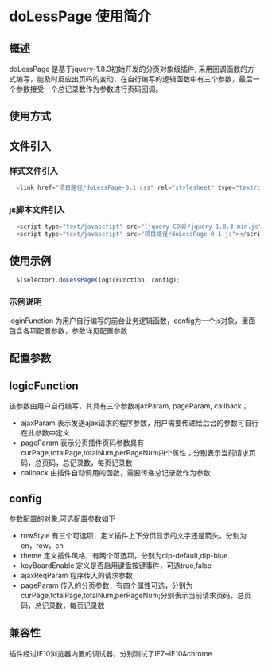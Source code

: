 doLessPage 使用简介
=====================

概述
------------
  doLessPage 是基于jquery-1.8.3初始开发的分页对象级插件, 采用回调函数的方式编写，能及时反应出页码的变动，在自行编写的逻辑函数中有三个参数，最后一个参数接受一个总记录数作为参数进行页码回调。
  
使用方式
------------
## 文件引入
### 样式文件引入
```javascript
  <link href="项目路径/doLessPage-0.1.css" rel="stylesheet" type="text/css"/>
```
### js脚本文件引入
```javascript
  <script type="text/javascript" src="(jquery CDN)/jquery-1.8.3.min.js"></script>
  <script type="text/javascript" src="项目路径/doLessPage-0.1.js"></script>
```
## 使用示例
```javascript
  $(selector).doLessPage(logicFunction, config);
```
### __示例说明__
  loginFunction 为用户自行编写的前台业务逻辑函数，config为一个js对象，里面包含各项配置参数，参数详见配置参数

配置参数
------------
## __logicFunction__ 
  该参数由用户自行编写，其具有三个参数ajaxParam, pageParam, callback；
  - ajaxParam 表示发送ajax请求的程序参数，用户需要传递给后台的参数可自行在此参数中定义
  - pageParam 表示分页插件页码参数具有curPage,totalPage,totalNum,perPageNum四个属性；分别表示当前请求页码，总页码，总记录数，每页记录数
  - callback 由插件自动调用的函数，需要传递总记录数作为参数

## __config__
  参数配置的对象,可选配置参数如下
  - rowStyle
    有三个可选项，定义插件上下分页显示的文字还是箭头，分别为en，row，cn
  - theme
    定义插件风格，有两个可选项，分别为dlp-default,dlp-blue
  - keyBoardEnable
    定义是否启用键盘按键事件，可选true,false
  - ajaxReqParam
    程序传入的请求参数
  - pageParam 
    传入的分页参数，有四个属性可选，分别为curPage,totalPage,totalNum,perPageNum;分别表示当前请求页码，总页码，总记录数，每页记录数

## __兼容性__
  插件经过IE10浏览器内置的调试器，分别测试了IE7~IE10&chrome
